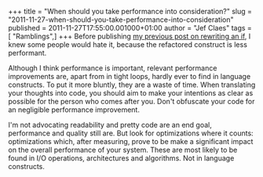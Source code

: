 +++
title = "When should you take performance into consideration?"
slug = "2011-11-27-when-should-you-take-performance-into-consideration"
published = 2011-11-27T17:55:00.001000+01:00
author = "Jef Claes"
tags = [ "Ramblings",]
+++
Before publishing [my previous post on rewriting an
if](http://jclaes.blogspot.com/2011/11/rewriting-if.html), I knew some
people would hate it, because the refactored construct is less
performant.  
  
Although I think performance is important, relevant performance
improvements are, apart from in tight loops, hardly ever to find in
language constructs. To put it more bluntly, they are a waste of time.
When translating your thoughts into code, you should aim to make your
intentions as clear as possible for the person who comes after you.
Don't obfuscate your code for an negligible performance improvement.  
  
I'm not advocating readability and pretty code are an end goal,
performance and quality still are. But look for optimizations where it
counts: optimizations which, after measuring, prove to be make a
significant impact on the overall performance of your system. These are
most likely to be found in I/O operations, architectures and algorithms.
Not in language constructs.
